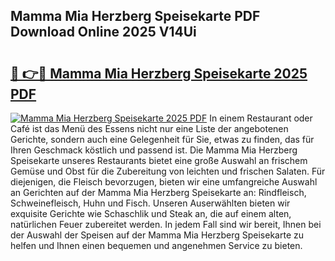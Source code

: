 ## Mamma Mia Herzberg Speisekarte PDF Download Online 2025 V14Ui

# <h2><a href="http://gc5faa.nevu.top/?p=Mamma+Mia+Herzberg+Speisekarte">🔗 👉🔴 Mamma Mia Herzberg Speisekarte 2025 PDF</a></h2>

[![Mamma Mia Herzberg Speisekarte 2025 PDF](https://i.imgur.com/dBaPXMq.png)](http://gc5faa.nevu.top/?p=Mamma+Mia+Herzberg+Speisekarte)
In einem Restaurant oder Café ist das Menü des Essens nicht nur eine Liste der angebotenen Gerichte, sondern auch eine Gelegenheit für Sie, etwas zu finden, das für Ihren Geschmack köstlich und passend ist. Die Mamma Mia Herzberg Speisekarte unseres Restaurants bietet eine große Auswahl an frischem Gemüse und Obst für die Zubereitung von leichten und frischen Salaten. Für diejenigen, die Fleisch bevorzugen, bieten wir eine umfangreiche Auswahl an Gerichten auf der Mamma Mia Herzberg Speisekarte an: Rindfleisch, Schweinefleisch, Huhn und Fisch. Unseren Auserwählten bieten wir exquisite Gerichte wie Schaschlik und Steak an, die auf einem alten, natürlichen Feuer zubereitet werden. In jedem Fall sind wir bereit, Ihnen bei der Auswahl der Speisen auf der Mamma Mia Herzberg Speisekarte zu helfen und Ihnen einen bequemen und angenehmen Service zu bieten.
